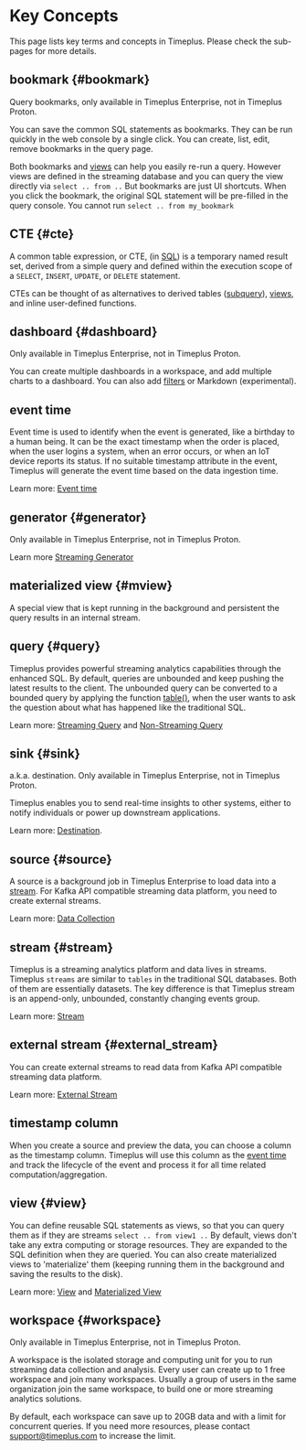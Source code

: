 # Key Concepts

This page lists key terms and concepts in Timeplus. Please check the sub-pages for more details.

## bookmark {#bookmark}

Query bookmarks, only available in Timeplus Enterprise, not in Timeplus Proton.

You can save the common SQL statements as bookmarks. They can be run quickly in the web console by a single click. You can create, list, edit, remove bookmarks in the query page.

Both bookmarks and [views](/glossary#view) can help you easily re-run a query. However views are defined in the streaming database and you can query the view directly via `select .. from ..` But bookmarks are just UI shortcuts. When you click the bookmark, the original SQL statement will be pre-filled in the query console. You cannot run `select .. from my_bookmark`



## CTE {#cte}

A common table expression, or CTE, (in [SQL](https://en.wikipedia.org/wiki/SQL)) is a temporary named result set, derived from a simple query and defined within the execution scope of a `SELECT`, `INSERT`, `UPDATE`, or `DELETE` statement.

CTEs can be thought of as alternatives to derived tables ([subquery](https://en.wikipedia.org/wiki/Subquery)), [views](https://en.wikipedia.org/wiki/View_(database)), and inline user-defined functions.

## dashboard {#dashboard}

Only available in Timeplus Enterprise, not in Timeplus Proton.

You can create multiple dashboards in a workspace, and add multiple charts to a dashboard. You can also add [filters](/viz#filter) or Markdown (experimental).

## event time

Event time is used to identify when the event is generated, like a birthday to a human being. It can be the exact timestamp when the order is placed, when the user logins a system, when an error occurs, or when an IoT device reports its status. If no suitable timestamp attribute in the event, Timeplus will generate the event time based on the data ingestion time.

Learn more: [Event time](/eventtime)

## generator {#generator}

Only available in Timeplus Enterprise, not in Timeplus Proton.

Learn more [Streaming Generator](/stream-generator)

## materialized view {#mview}

A special view that is kept running in the background and persistent the query results in an internal stream.

## query {#query}

Timeplus provides powerful streaming analytics capabilities through the enhanced SQL. By default, queries are unbounded and keep pushing the latest results to the client. The unbounded query can be converted to a bounded query by applying the function [table()](/functions_for_streaming#table), when the user wants to ask the question about what has happened like the traditional SQL.

Learn more: [Streaming Query](/stream-query) and [Non-Streaming Query](/history)

## sink {#sink}

a.k.a. destination. Only available in Timeplus Enterprise, not in Timeplus Proton.

Timeplus enables you to send real-time insights to other systems, either to notify individuals or power up downstream applications.

Learn more: [Destination](/destination).

## source {#source}

A source is a background job in Timeplus Enterprise to load data into a [stream](#stream). For Kafka API compatible streaming data platform, you need to create external streams.

Learn more: [Data Collection](/ingestion)

## stream {#stream}

Timeplus is a streaming analytics platform and data lives in streams. Timeplus `streams` are similar to `tables` in the traditional SQL databases. Both of them are essentially datasets. The key difference is that Timeplus stream is an append-only, unbounded, constantly changing events group.

Learn more: [Stream](/working-with-streams)

## external stream {#external_stream}

You can create external streams to read data from Kafka API compatible streaming data platform.

Learn more: [External Stream](/external-stream)

## timestamp column

When you create a source and preview the data, you can choose a column as the timestamp column. Timeplus will use this column as the [event time](/glossary#event-time) and track the lifecycle of the event and process it for all time related computation/aggregation.

## view {#view}

You can define reusable SQL statements as views, so that you can query them as if they are streams `select .. from view1 ..` By default, views don't take any extra computing or storage resources. They are expanded to the SQL definition when they are queried. You can also create materialized views to 'materialize' them (keeping running them in the background and saving the results to the disk).

Learn more: [View](/view) and [Materialized View](/view#m_view)

## workspace {#workspace}

Only available in Timeplus Enterprise, not in Timeplus Proton.

A workspace is the isolated storage and computing unit for you to run streaming data collection and analysis. Every user can create up to 1 free workspace and join many workspaces. Usually a group of users in the same organization join the same workspace, to build one or more streaming analytics solutions.

By default, each workspace can save up to 20GB data and with a limit for concurrent queries. If you need more resources, please contact support@timeplus.com to increase the limit.
